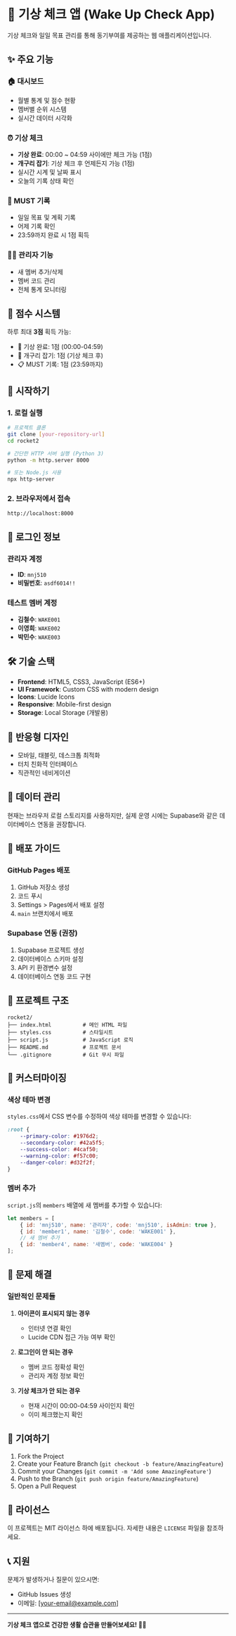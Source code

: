 # 🌅 기상 체크 앱 (Wake Up Check App)

기상 체크와 일일 목표 관리를 통해 동기부여를 제공하는 웹 애플리케이션입니다.

## ✨ 주요 기능

### 🏠 대시보드
- 월별 통계 및 점수 현황
- 멤버별 순위 시스템
- 실시간 데이터 시각화

### ⏰ 기상 체크
- **기상 완료**: 00:00 ~ 04:59 사이에만 체크 가능 (1점)
- **개구리 잡기**: 기상 체크 후 언제든지 가능 (1점)
- 실시간 시계 및 날짜 표시
- 오늘의 기록 상태 확인

### 📝 MUST 기록
- 일일 목표 및 계획 기록
- 어제 기록 확인
- 23:59까지 완료 시 1점 획득

### 👨‍💼 관리자 기능
- 새 멤버 추가/삭제
- 멤버 코드 관리
- 전체 통계 모니터링

## 🎯 점수 시스템

하루 최대 **3점** 획득 가능:
- 🌅 기상 완료: 1점 (00:00-04:59)
- 🐸 개구리 잡기: 1점 (기상 체크 후)
- 📋 MUST 기록: 1점 (23:59까지)

## 🚀 시작하기

### 1. 로컬 실행
```bash
# 프로젝트 클론
git clone [your-repository-url]
cd rocket2

# 간단한 HTTP 서버 실행 (Python 3)
python -m http.server 8000

# 또는 Node.js 사용
npx http-server
```

### 2. 브라우저에서 접속
```
http://localhost:8000
```

## 🔐 로그인 정보

### 관리자 계정
- **ID**: `mnj510`
- **비밀번호**: `asdf6014!!`

### 테스트 멤버 계정
- **김철수**: `WAKE001`
- **이영희**: `WAKE002`
- **박민수**: `WAKE003`

## 🛠️ 기술 스택

- **Frontend**: HTML5, CSS3, JavaScript (ES6+)
- **UI Framework**: Custom CSS with modern design
- **Icons**: Lucide Icons
- **Responsive**: Mobile-first design
- **Storage**: Local Storage (개발용)

## 📱 반응형 디자인

- 모바일, 태블릿, 데스크톱 최적화
- 터치 친화적 인터페이스
- 직관적인 네비게이션

## 🔄 데이터 관리

현재는 브라우저 로컬 스토리지를 사용하지만, 실제 운영 시에는 Supabase와 같은 데이터베이스 연동을 권장합니다.

## 🚀 배포 가이드

### GitHub Pages 배포
1. GitHub 저장소 생성
2. 코드 푸시
3. Settings > Pages에서 배포 설정
4. `main` 브랜치에서 배포

### Supabase 연동 (권장)
1. Supabase 프로젝트 생성
2. 데이터베이스 스키마 설정
3. API 키 환경변수 설정
4. 데이터베이스 연동 코드 구현

## 📁 프로젝트 구조

```
rocket2/
├── index.html          # 메인 HTML 파일
├── styles.css          # 스타일시트
├── script.js           # JavaScript 로직
├── README.md           # 프로젝트 문서
└── .gitignore          # Git 무시 파일
```

## 🎨 커스터마이징

### 색상 테마 변경
`styles.css`에서 CSS 변수를 수정하여 색상 테마를 변경할 수 있습니다:

```css
:root {
    --primary-color: #1976d2;
    --secondary-color: #42a5f5;
    --success-color: #4caf50;
    --warning-color: #f57c00;
    --danger-color: #d32f2f;
}
```

### 멤버 추가
`script.js`의 `members` 배열에 새 멤버를 추가할 수 있습니다:

```javascript
let members = [
    { id: 'mnj510', name: '관리자', code: 'mnj510', isAdmin: true },
    { id: 'member1', name: '김철수', code: 'WAKE001' },
    // 새 멤버 추가
    { id: 'member4', name: '새멤버', code: 'WAKE004' }
];
```

## 🐛 문제 해결

### 일반적인 문제들

1. **아이콘이 표시되지 않는 경우**
   - 인터넷 연결 확인
   - Lucide CDN 접근 가능 여부 확인

2. **로그인이 안 되는 경우**
   - 멤버 코드 정확성 확인
   - 관리자 계정 정보 확인

3. **기상 체크가 안 되는 경우**
   - 현재 시간이 00:00-04:59 사이인지 확인
   - 이미 체크했는지 확인

## 🤝 기여하기

1. Fork the Project
2. Create your Feature Branch (`git checkout -b feature/AmazingFeature`)
3. Commit your Changes (`git commit -m 'Add some AmazingFeature'`)
4. Push to the Branch (`git push origin feature/AmazingFeature`)
5. Open a Pull Request

## 📄 라이선스

이 프로젝트는 MIT 라이선스 하에 배포됩니다. 자세한 내용은 `LICENSE` 파일을 참조하세요.

## 📞 지원

문제가 발생하거나 질문이 있으시면:
- GitHub Issues 생성
- 이메일: [your-email@example.com]

---

**기상 체크 앱으로 건강한 생활 습관을 만들어보세요! 🌅✨**
